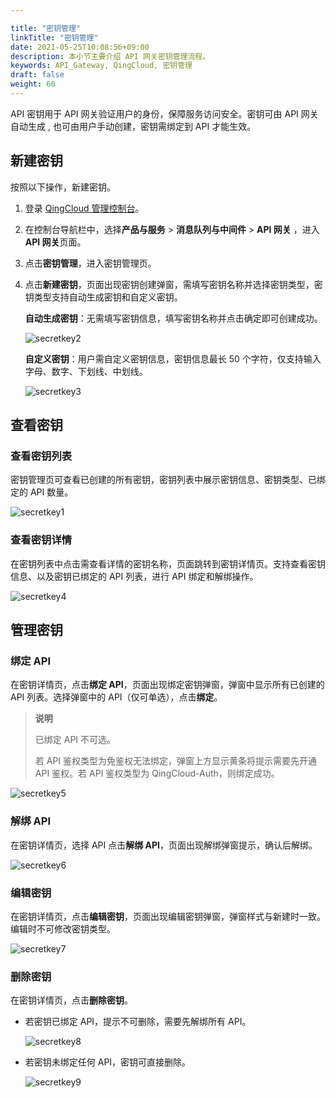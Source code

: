 ```yaml
---

title: "密钥管理"
linkTitle: "密钥管理"
date: 2021-05-25T10:08:56+09:00
description: 本小节主要介绍 API 网关密钥管理流程。 
keywords: API_Gateway, QingCloud, 密钥管理
draft: false
weight: 60
---
```


API 密钥用于 API 网关验证用户的身份，保障服务访问安全。密钥可由 API 网关自动生成 , 也可由用户手动创建，密钥需绑定到 API 才能生效。

## 新建密钥

按照以下操作，新建密钥。

1. 登录 [QingCloud 管理控制台](https://console.qingcloud.com/login)。

2. 在控制台导航栏中，选择**产品与服务** > **消息队列与中间件** > **API 网关** ，进入**API 网关**页面。

3. 点击**密钥管理**，进入密钥管理页。

4. 点击**新建密钥**，页面出现密钥创建弹窗，需填写密钥名称并选择密钥类型，密钥类型支持自动生成密钥和自定义密钥。

   **自动生成密钥**：无需填写密钥信息，填写密钥名称并点击确定即可创建成功。

   ![secretkey2](../_images/secretkey2.png)

   **自定义密钥**：用户需自定义密钥信息，密钥信息最长 50 个字符，仅支持输入字母、数字、下划线、中划线。

   ![secretkey3](../_images/secretkey3.png)

## 查看密钥

### 查看密钥列表

密钥管理页可查看已创建的所有密钥，密钥列表中展示密钥信息、密钥类型、已绑定的 API 数量。

![secretkey1](../_images/secretkey1.png)

### 查看密钥详情

在密钥列表中点击需查看详情的密钥名称，页面跳转到密钥详情页。支持查看密钥信息、以及密钥已绑定的 API 列表，进行 API 绑定和解绑操作。

![secretkey4](../_images/secretkey4.png)

## 管理密钥

### 绑定 API 

在密钥详情页，点击**绑定 API**，页面出现绑定密钥弹窗，弹窗中显示所有已创建的 API 列表。选择弹窗中的 API（仅可单选），点击**绑定**。

> **说明**
>
> 已绑定 API 不可选。
>
> 若 API 鉴权类型为免鉴权无法绑定，弹窗上方显示黄条将提示需要先开通 API 鉴权。若 API 鉴权类型为 QingCloud-Auth，则绑定成功。

![secretkey5](../_images/secretkey5.png)

### 解绑 API 

在密钥详情页，选择 API 点击**解绑 API**，页面出现解绑弹窗提示，确认后解绑。

![secretkey6](../_images/secretkey6.png)

### 编辑密钥

在密钥详情页，点击**编辑密钥**，页面出现编辑密钥弹窗，弹窗样式与新建时一致。编辑时不可修改密钥类型。

![secretkey7](../_images/secretkey7.png)

### 删除密钥

在密钥详情页，点击**删除密钥**。

- 若密钥已绑定 API，提示不可删除，需要先解绑所有 API。

  ![secretkey8](../_images/secretkey8.png)

- 若密钥未绑定任何 API，密钥可直接删除。

  ![secretkey9](../_images/secretkey9.png)


